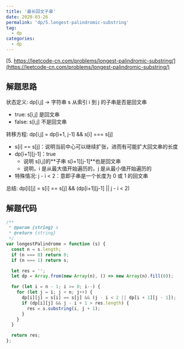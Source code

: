 ```yaml
---
title: '最长回文子串'
date: 2020-03-26
permalink: 'dp/5.longest-palindromic-substring'
tag:
  - dp
categories:
  - dp
---
```


[5. https://leetcode-cn.com/problems/longest-palindromic-substring/](https://leetcode-cn.com/problems/longest-palindromic-substring/)

## 解题思路

状态定义: dp[i,j] -> 字符串 s 从索引 i 到 j 的子串是否是回文串

- true: s[i,j] 是回文串
- false: s[i,j] 不是回文串

转移方程: dp[i,j] = dp[i+1, j-1] && s[i] === s[j]

- s[i] == s[j]：说明当前中心可以继续扩张，进而有可能扩大回文串的长度
- dp[i+1][j-1]：true
  - 说明 s[i,j]的**子串 s[i+1][j-1]**也是回文串
  - 说明，i 是从最大值开始遍历的，j 是从最小值开始遍历的
- 特殊情况: j - i < 2：意即子串是一个长度为 0 或 1 的回文串

总结:
dp[i][j] = s[i] == s[j] && (dp[i+1][j-1] || j - i < 2)

## 解题代码

```js
/**
 * @param {string} s
 * @return {string}
 */
var longestPalindrome = function (s) {
  const n = s.length;
  if (n === 0) return 0;
  if (n === 1) return s;

  let res = '';
  let dp = Array.from(new Array(n), () => new Array(n).fill(0));

  for (let i = n - 1; i >= 0; i--) {
    for (let j = i; j < n; j++) {
      dp[i][j] = s[i] == s[j] && (j - i < 2 || dp[i + 1][j - 1]);
      if (dp[i][j] && j - i + 1 > res.length) {
        res = s.substring(i, j + 1);
      }
    }
  }

  return res;
};
```
